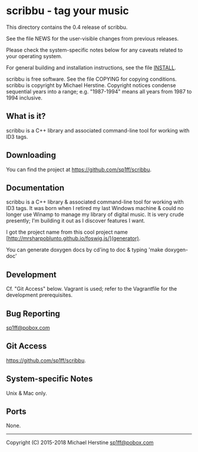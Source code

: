 scribbu - tag your music
========================

This directory contains the 0.4 release of scribbu.

See the file NEWS for the user-visible changes from previous releases.

Please check the system-specific notes below for any caveats related to
your operating system.

For general building and installation instructions, see the file [INSTALL]().

scribbu is free software.  See the file COPYING for copying conditions.
scribbu is copyright by Michael Herstine.  Copyright notices
condense sequential years into a range; e.g. "1987-1994" means all years
from 1987 to 1994 inclusive.

What is it?
-----------

scribbu is a C++ library and associated command-line tool for working
with ID3 tags.

Downloading
-----------

You can find the project at https://github.com/sp1ff/scribbu.

Documentation
-------------

scribbu is a C++ library & associated command-line tool for working
with ID3 tags. It was born when I retired my last Windows machine &
could no longer use Winamp to manage my library of digital music. It
is very crude presently; I'm building it out as I discover features I
want.

I got the project name from this cool project name
[http://mrsharpoblunto.github.io/foswig.js/](generator).

You can generate doxygen docs by cd'ing to doc & typing 'make doxygen-doc'

Development
-----------

Cf. "Git Access" below. Vagrant is used; refer to the Vagrantfile for
the development prerequisites.

Bug Reporting
-------------

sp1ff@pobox.com


Git Access
----------

https://github.com/sp1ff/scribbu.

System-specific Notes
---------------------

Unix & Mac only.

Ports
-----

None.


-------------------------------------------------------------------------------
Copyright (C) 2015-2018 Michael Herstine <sp1ff@pobox.com>
